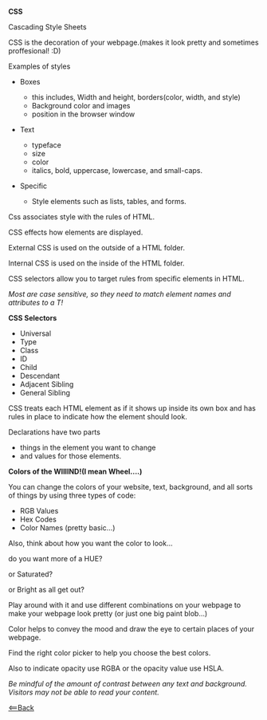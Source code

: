 **CSS**

Cascading Style Sheets

CSS is the decoration of your webpage.(makes it look pretty and sometimes proffesional! :D)

Examples of styles
 - Boxes
   - this includes, Width and height, borders(color, width, and style)
   - Background color and images
   - position in the browser window

 - Text
   - typeface
   - size
   - color
   - italics, bold, uppercase, lowercase, and small-caps.

 - Specific
   - Style elements such as lists, tables, and forms.

Css associates style with the rules of HTML.

CSS effects how elements are displayed.

External CSS is used on the outside of a HTML folder.

Internal CSS is used on the inside of the HTML folder.

CSS selectors allow you to target rules from specific elements in HTML.

*Most are case sensitive, so they need to match element names and attributes to a T!*

**CSS Selectors**
 - Universal
 - Type
 - Class
 - ID
 - Child
 - Descendant
 - Adjacent Sibling
 - General Sibling

CSS treats each HTML element as if it shows up inside its own box and has rules in place to indicate how the element should look.

Declarations have two parts
 - things in the element you want to change
 - and values for those elements.

 **Colors of the WIIIIND!(I mean Wheel....)**

  You can change the colors of your website, text, background, and all sorts of things by using three types of code:
   - RGB Values
   - Hex Codes
   - Color Names (pretty basic...)

Also, think about how you want the color to look...

do you want more of a HUE?

or Saturated?

or Bright as all get out?

Play around with it and use different combinations on your webpage to make your webpage look pretty (or just one big paint blob...)

Color helps to convey the mood and draw the eye to certain places of your webpage.

Find the right color picker to help you choose the best colors.

Also to indicate opacity use RGBA or the opacity value use HSLA.

*Be mindful of the amount of contrast between any text and background. Visitors may not be able to read your content.*

[<==Back](README.md)